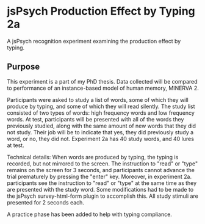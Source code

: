 # jsPsych Production Effect by Typing 2a
A jsPsych recognition experiment examining the production effect by typing.

## Purpose

This experiment is a part of my PhD thesis. Data collected will be compared to performance of an instance-based model of human memory, MINERVA 2.

Participants were asked to study a list of words, some of which they will produce by typing, and some of which they will read silently. The study list consisted of two types of words: high frequency words and low frequency words. At test, participants will be presented with all of the words they previously studied, along with the same amount of new words that they did not study. Their job will be to indicate that yes, they did previously study a word, or no, they did not. Experiment 2a has 40 study words, and 40 lures at test.

Technical details: When words are produced by typing, the typing is recorded, but not mirrored to the screen. The instruction to "read" or "type" remains on the screen for 3 seconds, and participants cannot advance the trial prematurely by pressing the "enter" key. Moreover, in experiment 2a. participants see the instruction to "read" or "type" at the same time as they are presented with the study word. Some modifications had to be made to the jsPsych survey-html-form plugin to accomplish this. All study stimuli are presented for 2 seconds each.

A practice phase has been added to help with typing compliance.

